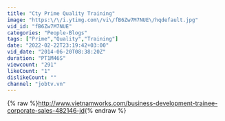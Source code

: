 ```yaml
---
title: "Cty Prime Quality Training"
image: "https:\/\/i.ytimg.com\/vi\/fB6Zw7M7NUE\/hqdefault.jpg"
vid_id: "fB6Zw7M7NUE"
categories: "People-Blogs"
tags: ["Prime","Quality","Training"]
date: "2022-02-22T23:19:42+03:00"
vid_date: "2014-06-20T08:38:20Z"
duration: "PT1M46S"
viewcount: "291"
likeCount: "1"
dislikeCount: ""
channel: "jobtv.vn"
---
```

{% raw %}<a rel="nofollow" target="blank" href="http://www.vietnamworks.com/business-development-trainee-corporate-sales-482146-jd">http://www.vietnamworks.com/business-development-trainee-corporate-sales-482146-jd</a>{% endraw %}
